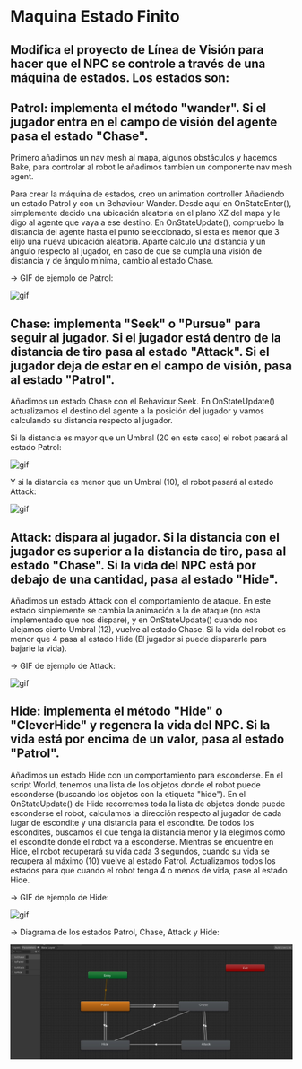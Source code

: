 # Maquina Estado Finito
## Modifica el proyecto de Línea de Visión para hacer que el NPC se controle a través de una máquina de estados. Los estados son:

## Patrol: implementa el método "wander". Si el jugador entra en el campo de visión del agente pasa el estado "Chase".

Primero añadimos un nav mesh al mapa, algunos obstáculos y hacemos Bake, para controlar al robot le añadimos tambien un componente nav mesh agent.

Para crear la máquina de estados, creo un animation controller Añadiendo un estado Patrol y con un Behaviour Wander.
Desde aquí en OnStateEnter(), simplemente decido una ubicación aleatoria en el plano XZ del mapa y le digo al agente que vaya a ese destino.
En OnStateUpdate(), compruebo la distancia del agente hasta el punto seleccionado, si esta es menor que 3 elijo una nueva ubicación aleatoria.
Aparte calculo una distancia y un ángulo respecto al jugador, en caso de que se cumpla una visión de distancia y de ángulo mínima, cambio al estado Chase.

-> GIF de ejemplo de Patrol:

![gif](./GIF/patrol.gif)

## Chase: implementa "Seek" o "Pursue" para seguir al jugador. Si el jugador está dentro de la distancia de tiro pasa al estado "Attack". Si el jugador deja de estar en el campo de visión, pasa al estado "Patrol".

Añadimos un estado Chase con el Behaviour Seek.
En OnStateUpdate() actualizamos el destino del agente a la posición del jugador y vamos calculando su distancia respecto al jugador.

Si la distancia es mayor que un Umbral (20 en este caso) el robot pasará al estado Patrol:

![gif](./GIF/chaseToPatrol.gif)


Y si la distancia es menor que un Umbral (10), el robot pasará al estado Attack:

![gif](./GIF/chaseToAttack.gif)

## Attack: dispara al jugador. Si la distancia con el jugador es superior a la distancia de tiro, pasa al estado "Chase". Si la vida del NPC está por debajo de una cantidad, pasa al estado "Hide".

Añadimos un estado Attack con el comportamiento de ataque.
En este estado simplemente se cambia la animación a la de ataque (no esta implementado que nos dispare), y en OnStateUpdate() cuando nos alejamos cierto Umbral (12), vuelve al estado Chase.
Si la vida del robot es menor que 4 pasa al estado Hide (El jugador si puede dispararle para bajarle la vida).

-> GIF de ejemplo de Attack:

![gif](./GIF/attack.gif)

## Hide: implementa el método "Hide" o "CleverHide" y regenera la vida del NPC. Si la vida está por encima de un valor, pasa al estado "Patrol".

Añadimos un estado Hide con un comportamiento para esconderse.
En el script World, tenemos una lista de los objetos donde el robot puede esconderse (buscando los objetos con la etiqueta "hide").
En el OnStateUpdate() de Hide recorremos toda la lista de objetos donde puede esconderse el robot, calculamos la dirección respecto al jugador de cada lugar de escondite y una distancia para el escondite. De todos los escondites, buscamos el que tenga la distancia menor y la elegimos como el escondite donde el robot va a esconderse.
Mientras se encuentre en Hide, el robot recuperará su vida cada 3 segundos, cuando su vida se recupera al máximo (10) vuelve al estado Patrol.
Actualizamos todos los estados para que cuando el robot tenga 4 o menos de vida, pase al estado Hide.

-> GIF de ejemplo de Hide:

![gif](./GIF/hide2.gif)

-> Diagrama de los estados Patrol, Chase, Attack y Hide:

![img](./img/estados.JPG)


